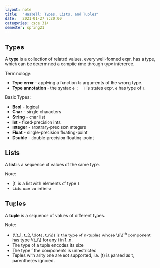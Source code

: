 ```yaml
---
layout: note
title:  "Haskell: Types, Lists, and Tuples"
date:   2021-01-27 9:20:00
categories: csce 314
semester: spring21
---
```


## Types

A **type** is a collection of related values, every well-formed expr. has a type, which can be determined a compile time through type inference.

Terminology:
- **Type error** - applying a function to arguments of the wrong type.
- **Type annotation** - the syntax `e :: T` is states expr. `e` has type of `T`.

Basic Types:
- **Bool** - logical
- **Char** - single characters
- **String** - char list
- **Int** - fixed-precision ints
- **Integer** - arbitrary-precision integers
- **Float** - single-precision floating-point
- **Double** - double-precision floating-point

## Lists

A **list** is a sequence of values of the same type.

Note:
- [t] is a list with elements of type `t`
- Lists can be infinite

## Tuples

A **tuple** is a sequence of values of different types.

Note:
- (\\(t_1, t_2, \dots, t_n\\)) is the type of n-tuples whose \\(i\\)<sup>th</sup> component has type \\(t_i\\) for any i in 1..n.
- The type of a tuple encodes its size
- The type f the components is unrestricted
- Tuples with arity one are not supported, i.e. (t) is parsed as t, parentheses ignored.
